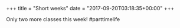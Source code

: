 +++
title = "Short weeks"
date = "2017-09-20T03:18:35+00:00"
+++

Only two more classes this week! #parttimelife
			